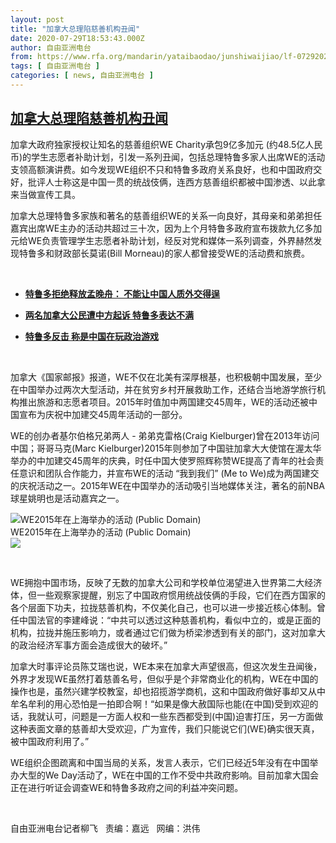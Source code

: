 ```yaml
---
layout: post
title: "加拿大总理陷慈善机构丑闻"
date: 2020-07-29T18:53:43.000Z
author: 自由亚洲电台
from: https://www.rfa.org/mandarin/yataibaodao/junshiwaijiao/lf-07292020140421.html
tags: [ 自由亚洲电台 ]
categories: [ news, 自由亚洲电台 ]
---
```

<!--1596048823000-->
[加拿大总理陷慈善机构丑闻](https://www.rfa.org/mandarin/yataibaodao/junshiwaijiao/lf-07292020140421.html)
------

<div>
<p>加拿大政府独家授权让知名的慈善组织WE Charity承包9亿多加元 (约48.5亿人民币)的学生志愿者补助计划，引发一系列丑闻，包括总理特鲁多家人出席WE的活动支领高额演讲费。如今发现WE组织不只和特鲁多政府关系良好，也和中国政府交好，批评人士称这是中国一贯的统战伎俩，连西方慈善组织都被中国渗透、以此拿来当做宣传工具。</p><p>加拿大总理特鲁多家族和著名的慈善组织WE的关系一向良好，其母亲和弟弟担任嘉宾出席WE主办的活动共超过三十次，因为上个月特鲁多政府宣布拨款九亿多加元给WE负责管理学生志愿者补助计划，经反对党和媒体一系列调查，外界赫然发现特鲁多和财政部长莫诺(Bill Morneau)的家人都曾接受WE的活动费和旅费。</p><p> </p><ul><li><b><a class="external-link" href="http://www.rfa.org/mandarin/yataibaodao/junshiwaijiao/lf-06252020133918.html">特鲁多拒绝释放孟晚舟： 不能让中国人质外交得逞</a></b></li></ul><ul><li><b><a class="external-link" href="http://www.rfa.org/mandarin/yataibaodao/junshiwaijiao/lf-06192020134706.html">两名加拿大公民遭中方起诉 特鲁多表达不满</a></b></li></ul><ul><li><b><a class="external-link" href="http://www.rfa.org/mandarin/yataibaodao/junshiwaijiao/lf-06222020144959.html">特鲁多反击 称是中国在玩政治游戏</a></b></li></ul><p> </p><p>加拿大《国家邮报》报道，WE不仅在北美有深厚根基，也积极朝中国发展，至少在中国举办过两次大型活动，并在贫穷乡村开展救助工作，还结合当地游学旅行机构推出旅游和志愿者项目。2015年时值加中两国建交45周年，WE的活动还被中国宣布为庆祝中加建交45周年活动的一部分。</p><p>WE的创办者基尔伯格兄弟两人 - 弟弟克雷格(Craig Kielburger)曾在2013年访问中国；哥哥马克(Marc Kielburger)2015年则参加了中国驻加拿大大使馆在渥太华举办的中加建交45周年的庆典，时任中国大使罗照辉称赞WE提高了青年的社会责任意识和团队合作能力，并宣布WE的活动 “我到我们” (Me to We)成为两国建交的庆祝活动之一。2015年WE在中国举办的活动吸引当地媒体关注，著名的前NBA球星姚明也是活动嘉宾之一。</p><p><div class="image-inline captioned" style="width:622px;"><div style="width:622px;"><img alt="WE2015年在上海举办的活动 (Public Domain)" src="https://www.rfa.org/mandarin/yataibaodao/junshiwaijiao/lf-07292020140421.html/WE2.jpg" title="WE2015年在上海举办的活动 (Public Domain)"/></div><div class="image-caption"><span style="width:622px;">WE2015年在上海举办的活动 (Public Domain)</span><span class="copyright"> </span></div><div id="zoomattribute"><a class="single_image" href="/mandarin/yataibaodao/junshiwaijiao/lf-07292020140421.html/WE2.jpg" title="WE2015年在上海举办的活动 (Public Domain)"><img src="/rfa_resources/graphics/icon-zoom.png"/></a></div></div></p><p> </p><p>WE拥抱中国市场，反映了无数的加拿大公司和学校单位渴望进入世界第二大经济体，但一些观察家提醒，别忘了中国政府惯用统战伎俩的手段，它们在西方国家的各个层面下功夫，拉拢慈善机构，不仅美化自己，也可以进一步接近核心体制。曾任中国法官的李建峰说：“中共可以透过这种慈善机构，看似中立的，或是正面的机构，拉拢并施压影响力，或者通过它们做为桥梁渗透到有关的部门，这对加拿大的政治经济军事方面会造成很大的破坏。”</p><p>加拿大时事评论员陈艾瑞也说，WE本来在加拿大声望很高，但这次发生丑闻後，外界才发现WE虽然打着慈善名号，但似乎是个非常商业化的机构，WE在中国的操作也是，虽然兴建学校教室，却也招揽游学商机，这和中国政府做好事却又从中牟名牟利的用心恐怕是一拍即合啊！“如果是像大赦国际也能(在中国)受到欢迎的话，我就认可，问题是一方面人权和一些东西都受到(中国)迫害打压，另一方面做这种表面文章的慈善却大受欢迎，广为宣传，我们只能说它们(WE)确实很天真，被中国政府利用了。”</p><p>WE组织企图疏离和中国当局的关系，发言人表示，它们已经近5年没有在中国举办大型的We Day活动了，WE在中国的工作不受中共政府影响。目前加拿大国会正在进行听证会调查WE和特鲁多政府之间的利益冲突问题。</p><p> </p><p>自由亚洲电台记者柳飞   责编：嘉远   网编：洪伟</p>
</div>
